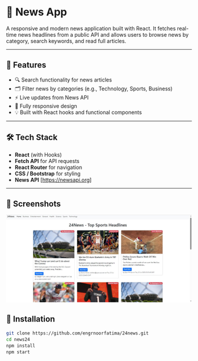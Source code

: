 # 📰 News App

A responsive and modern news application built with React. It fetches real-time news headlines from a public API and allows users to browse news by category, search keywords, and read full articles.

---

## 🚀 Features

- 🔍 Search functionality for news articles
- 🗂️ Filter news by categories (e.g., Technology, Sports, Business)
- ⚡ Live updates from News API
- 📱 Fully responsive design
- 💡 Built with React hooks and functional components

---

## 🛠️ Tech Stack

- **React** (with Hooks)
- **Fetch API** for API requests
- **React Router** for navigation
- **CSS / Bootstrap** for styling
- **News API** [https://newsapi.org]

---

## 📸 Screenshots
![24News App Screenshot](./assets/24news.jpg)

## 🔧 Installation

```bash
git clone https://github.com/engrnoorfatima/24news.git
cd news24
npm install
npm start